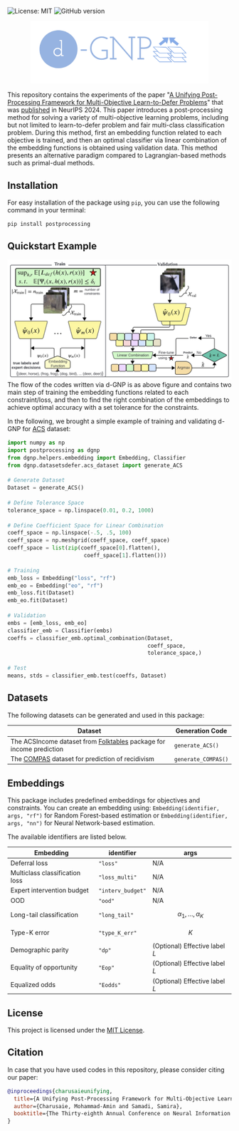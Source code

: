 ![License: MIT](https://img.shields.io/badge/License-MIT-blue.svg)
![GitHub version](https://img.shields.io/github/v/release/AminChrs/PostProcess)

<p align="center">
<img src="logo.png" width="400" />
</p>

This repository contains the experiments of the paper "[A Unifying Post-Processing Framework for Multi-Objective Learn-to-Defer Problems](https://arxiv.org/abs/2407.12710)" that was [published](https://neurips.cc/virtual/2024/poster/95484) in NeurIPS 2024. This paper introduces a post-processing method for solving a variety of multi-objective learning problems, including but not limited to learn-to-defer problem and fair multi-class classification problem. During this method, first an embedding function related to each objective is trained, and then an optimal classifier via linear combination of the embedding functions is obtained using validation data. This method presents an alternative paradigm compared to Lagrangian-based methods such as primal-dual methods.

## Installation

For easy installation of the package using ```pip```, you can use the following command in your terminal:
```bash
pip install postprocessing
```

## Quickstart Example
![image info](Diagram.jpg)
The flow of the codes written via d-GNP is as above figure and contains two main step of training the embedding functions related to each constraint/loss, and then to find the right combination of the embeddings to achieve optimal accuracy with a set tolerance for the constraints.

In the following, we brought a simple example of training and validating d-GNP for [ACS](https://github.com/socialfoundations/folktables) dataset:

```python
import numpy as np
import postprocessing as dgnp
from dgnp.helpers.embedding import Embedding, Classifier
from dgnp.datasetsdefer.acs_dataset import generate_ACS

# Generate Dataset
Dataset = generate_ACS()

# Define Tolerance Space
tolerance_space = np.linspace(0.01, 0.2, 1000)

# Define Coefficient Space for Linear Combination
coeff_space = np.linspace(-.5, .5, 100)
coeff_space = np.meshgrid(coeff_space, coeff_space)
coeff_space = list(zip(coeff_space[0].flatten(),
                        coeff_space[1].flatten()))

# Training
emb_loss = Embedding("loss", "rf")
emb_eo = Embedding("eo", "rf")
emb_loss.fit(Dataset)
emb_eo.fit(Dataset)

# Validation
embs = [emb_loss, emb_eo]
classifier_emb = Classifier(embs)
coeffs = classifier_emb.optimal_combination(Dataset,
                                            coeff_space,
                                            tolerance_space,)

# Test
means, stds = classifier_emb.test(coeffs, Dataset)
```

## Datasets
The following datasets can be generated and used in this package:

| Dataset | Generation Code |
|---------|-----------------| 
| The ACSIncome dataset from [Folktables](https://github.com/socialfoundations/folktables) package for income prediction |  ```generate_ACS()```
| The [COMPAS](https://www.science.org/doi/10.1126/sciadv.aao5580) dataset for prediction of recidivism | ```generate_COMPAS()``` |
## Embeddings

This package includes predefined embeddings for objectives and constraints. You can create an embedding using:
```Embedding(identifier, args, "rf")``` for Random Forest-based estimation or
```Embedding(identifier, args, "nn")``` for Neural Network-based estimation.

The available identifiers are listed below.

| Embedding | identifier | args |
|-----------|------|-----|
| Deferral loss| ```"loss"``` | N/A |
| Multiclass classification loss | ```"loss_multi"```| N/A
| Expert intervention budget | ```"interv_budget"```| N/A |
| OOD | ```"ood"```| N/A |
| Long-tail classification | ```"long_tail"```| $$\alpha_1, \ldots, \alpha_K$$ |
| Type-K error | ```"type_K_err"```| $$K$$ |
| Demographic parity | ```"dp"```| (Optional) Effective label $L$  | 
| Equality of opportunity | ```"Eop"```| (Optional) Effective label $L$  |
| Equalized odds | ```"Eodds"``` | (Optional) Effective label $L$  |

<!-- ## Requirements

To run the code in the Jupyter Notebook files, make sure you have the dependencies installed. To do this, you can run the following command in your terminal:

```sh
pip install -r requirements.txt
``` -->

## License

This project is licensed under the [MIT License](LICENSE).

## Citation

In case that you have used codes in this repository, please consider citing our paper:

```bibtex
@inproceedings{charusaieunifying,
  title={A Unifying Post-Processing Framework for Multi-Objective Learn-to-Defer Problems},
  author={Charusaie, Mohammad-Amin and Samadi, Samira},
  booktitle={The Thirty-eighth Annual Conference on Neural Information Processing Systems}
}
```